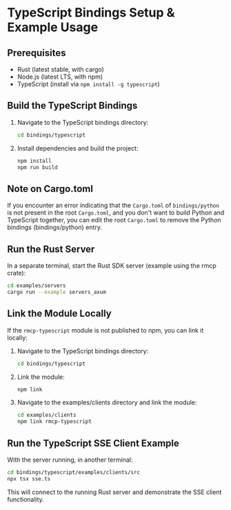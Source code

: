  # TypeScript Bindings Setup & Example Usage

## Prerequisites
- Rust (latest stable, with cargo)
- Node.js (latest LTS, with npm)
- TypeScript (install via `npm install -g typescript`)

## Build the TypeScript Bindings
1. Navigate to the TypeScript bindings directory:
   ```bash
   cd bindings/typescript
   ```
2. Install dependencies and build the project:
   ```bash
   npm install
   npm run build
   ```
## Note on Cargo.toml
If you encounter an error indicating that the `Cargo.toml` of `bindings/python` is not present in the root `Cargo.toml`, and you don't want to build Python and TypeScript together, you can edit the root `Cargo.toml` to remove the Python bindings (bindings/python) entry. 

## Run the Rust Server
In a separate terminal, start the Rust SDK server (example using the rmcp crate):
```bash
cd examples/servers
cargo run --example servers_axum
```

## Link the Module Locally
If the `rmcp-typescript` module is not published to npm, you can link it locally:
1. Navigate to the TypeScript bindings directory:
   ```bash
   cd bindings/typescript
   ```
2. Link the module:
   ```bash
   npm link
   ```
3. Navigate to the examples/clients directory and link the module:
   ```bash
   cd examples/clients
   npm link rmcp-typescript
   ```

## Run the TypeScript SSE Client Example
With the server running, in another terminal:
```bash
cd bindings/typescript/examples/clients/src
npx tsx sse.ts
```

This will connect to the running Rust server and demonstrate the SSE client functionality.

